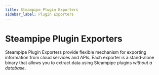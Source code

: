 ```yaml
---
title: Steampipe Plugin Exporters
sidebar_label: Plugin Exporters
---
```


# Steampipe Plugin Exporters

Steampipe Plugin Exporters provide flexible mechanism for exporting information from cloud services and APIs.  Each exporter is a stand-alone binary that allows you to extract data using Steampipe plugins *without a database*. 